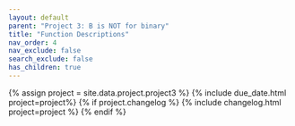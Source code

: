 ```yaml
---
layout: default
parent: "Project 3: B is NOT for binary"
title: "Function Descriptions"
nav_order: 4
nav_exclude: false
search_exclude: false
has_children: true
---
```

{% assign project = site.data.project.project3 %}
{% include due_date.html project=project%}
{% if project.changelog %}
{% include changelog.html project=project %}
{% endif %}